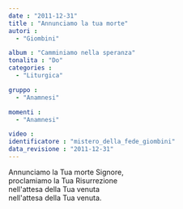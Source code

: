 ```yaml
---
date : "2011-12-31"
title : "Annunciamo la tua morte"
autori : 
  - "Giombini"

album : "Camminiamo nella speranza"
tonalita : "Do"
categories : 
  - "Liturgica"

gruppo : 
  - "Anamnesi"

momenti : 
  - "Anamnesi"

video : 
identificatore : "mistero_della_fede_giombini"
data_revisione : "2011-12-31"
---
```

  
  
  
  
Annunciamo la Tua morte Signore,  
proclamiamo la Tua Risurrezione    
nell'attesa della Tua venuta    
nell'attesa della Tua venuta.  
  
  
  
